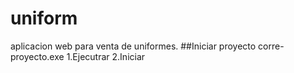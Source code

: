 # uniform
aplicacion web para venta de uniformes.
##Iniciar proyecto
corre-proyecto.exe
1.Ejecutrar
2.Iniciar
